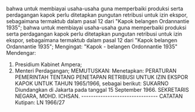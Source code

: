  bahwa untuk membiayai usaha-usaha guna memperbaiki produksi serta perdagangan kapok perlu ditetapkan pungutan retribusi untuk izin ekspor, sebagaimana termaktub dalam pasal 12 dari "Kapok belangen Ordannantie 1935"; bahwa untuk membiayai usaha-usaha guna memperbaiki produksi serta perdagangan kapok perlu ditetapkan pungutan retribusi untuk izin ekspor, sebagaimana termaktub dalam pasal 12 dari "Kapok belangen Ordannantie 1935";
Mengingat:
 "Kapok - belangen Ordonnantie 1935" Mendengar:
1. Presidium Kabinet Ampera;
2. Menteri Perdagangan;
MEMUTUSKAN:
 Menetapkan: PERATURAN PEMERINTAH TENTANG PENETAPAN RETRIBUSI UNTUK IZIN EKSPOR KAPOK UNTUK TAHUN 1965/1966, sebagai berikut: SUKARNO Diundangkan di Jakarta pada tanggal 15 September 1966. SEKRETARIS NEGARA, MOHD. ICHSAN. -------------------------------- CATATAN Kutipan: LN 1966/27